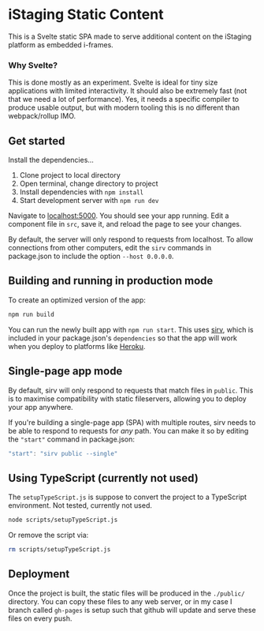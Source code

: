 # iStaging Static Content

This is a Svelte static SPA made to serve additional content on the iStaging platform as embedded i-frames.

### Why Svelte?

This is done mostly as an experiment. Svelte is ideal for tiny size applications with limited interactivity. It should also be extremely fast (not that we need a lot of performance). Yes, it needs a specific compiler to produce usable output, but with modern tooling this is no different than webpack/rollup IMO.

## Get started

Install the dependencies...

1. Clone project to local directory
2. Open terminal, change directory to project
3. Install dependencies with `npm install`
4. Start development server with `npm run dev`

Navigate to [localhost:5000](http://localhost:5000). You should see your app running. Edit a component file in `src`, save it, and reload the page to see your changes.

By default, the server will only respond to requests from localhost. To allow connections from other computers, edit the `sirv` commands in package.json to include the option `--host 0.0.0.0`.

## Building and running in production mode

To create an optimized version of the app:

```bash
npm run build
```

You can run the newly built app with `npm run start`. This uses [sirv](https://github.com/lukeed/sirv), which is included in your package.json's `dependencies` so that the app will work when you deploy to platforms like [Heroku](https://heroku.com).

## Single-page app mode

By default, sirv will only respond to requests that match files in `public`. This is to maximise compatibility with static fileservers, allowing you to deploy your app anywhere.

If you're building a single-page app (SPA) with multiple routes, sirv needs to be able to respond to requests for _any_ path. You can make it so by editing the `"start"` command in package.json:

```js
"start": "sirv public --single"
```

## Using TypeScript (currently not used)

The `setupTypeScript.js` is suppose to convert the project to a TypeScript environment. Not tested, currently not used.

```bash
node scripts/setupTypeScript.js
```

Or remove the script via:

```bash
rm scripts/setupTypeScript.js
```

## Deployment

Once the project is built, the static files will be produced in the `./public/` directory. You can copy these files to any web server, or in my case I branch called `gh-pages` is setup such that github will update and serve these files on every push.
